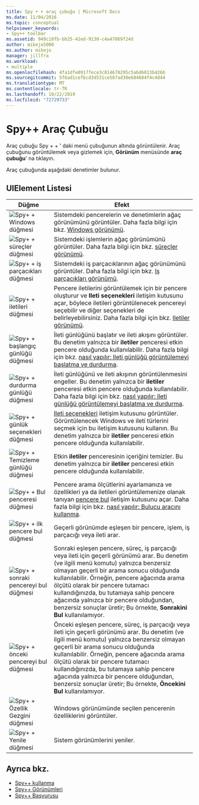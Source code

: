 ```yaml
---
title: Spy + + araç çubuğu | Microsoft Docs
ms.date: 11/04/2016
ms.topic: conceptual
helpviewer_keywords:
- Spy++ toolbar
ms.assetid: 949c18fb-bb25-42ed-9130-c4a47869f24d
author: mikejo5000
ms.author: mikejo
manager: jillfra
ms.workload:
- multiple
ms.openlocfilehash: 4fa1dfe0917fece3c814678295c5abd6013b426b
ms.sourcegitcommit: 5f6ad1cefbcd3d531ce587ad30e684684f4c4d44
ms.translationtype: MT
ms.contentlocale: tr-TR
ms.lasthandoff: 10/22/2019
ms.locfileid: "72729733"
---
```

# <a name="spy-toolbar"></a>Spy++ Araç Çubuğu
Araç çubuğu Spy + + ' daki menü çubuğunun altında görüntülenir. Araç çubuğunu görüntülemek veya gizlemek için, **Görünüm** menüsünde **araç çubuğu**' na tıklayın.

 Araç çubuğunda aşağıdaki denetimler bulunur.

## <a name="uielement-list"></a>UIElement Listesi

|Düğme|Efekt|
|------------|------------|
|![Spy&#43; &#43; Windows düğmesi](../debugger/media/icon_spy--_windows.gif "Icon_Spy + + _Windows")|Sistemdeki pencerelerin ve denetimlerin ağaç görünümünü görüntüler. Daha fazla bilgi için bkz. [Windows görünümü](../debugger/windows-view.md).|
|![Spy&#43; &#43; süreçler düğmesi](../debugger/media/icon_spy--_processes.gif "Icon_Spy + + _Süreçler")|Sistemdeki işlemlerin ağaç görünümünü görüntüler. Daha fazla bilgi için bkz. [süreçler görünümü](../debugger/processes-view.md).|
|![Spy&#43; &#43; iş parçacıkları düğmesi](../debugger/media/icon_spy--_threads.gif "Icon_Spy + + _Iş parçacıkları")|Sistemdeki iş parçacıklarının ağaç görünümünü görüntüler. Daha fazla bilgi için bkz. [Iş parçacıkları görünümü](../debugger/threads-view.md).|
|![Spy&#43; &#43; iletileri düğmesi](../debugger/media/icon_spy--_messages.gif "Icon_Spy + + _Iletileri")|Pencere iletilerini görüntülemek için bir pencere oluşturur ve **Ileti seçenekleri** iletişim kutusunu açar, böylece iletileri görüntülenecek pencereyi seçebilir ve diğer seçenekleri de belirleyebilirsiniz. Daha fazla bilgi için bkz. [Iletiler görünümü](../debugger/messages-view.md).|
|![Spy&#43; &#43; başlangıç günlüğü düğmesi](../debugger/media/icon_spy--_startlog.gif "Icon_Spy + + _Başlangıçgünlüğü")|İleti günlüğünü başlatır ve ileti akışını görüntüler. Bu denetim yalnızca bir **iletiler** penceresi etkin pencere olduğunda kullanılabilir. Daha fazla bilgi için bkz. [nasıl yapılır: Ileti günlüğü görüntülemeyi başlatma ve durdurma](../debugger/how-to-start-and-stop-the-message-log-display.md).|
|![Spy&#43; &#43; durdurma günlüğü düğmesi](../debugger/media/icon_spy--_stoplog.gif "Icon_Spy + + _StopLog")|İleti günlüğünü ve ileti akışının görüntülenmesini engeller. Bu denetim yalnızca bir **iletiler** penceresi etkin pencere olduğunda kullanılabilir. Daha fazla bilgi için bkz. [nasıl yapılır: Ileti günlüğü görüntülemeyi başlatma ve durdurma](../debugger/how-to-start-and-stop-the-message-log-display.md).|
|![Spy&#43; &#43; günlük seçenekleri düğmesi](../debugger/media/icon_spy--_logoptions.gif "Icon_Spy + + _LogOptions")|[Ileti seçenekleri](../debugger/message-options-dialog-box.md) iletişim kutusunu görüntüler. Görüntülenecek Windows ve ileti türlerini seçmek için bu iletişim kutusunu kullanın. Bu denetim yalnızca bir **iletiler** penceresi etkin pencere olduğunda kullanılabilir.|
|![Spy&#43; &#43; Temizleme günlüğü düğmesi](../debugger/media/spy--_clearlog.gif "Spy + + _ClearLog")|Etkin **iletiler** penceresinin içeriğini temizler. Bu denetim yalnızca bir **iletiler** penceresi etkin pencere olduğunda kullanılabilir.|
|![Spy&#43; &#43; Bul penceresi düğmesi](../debugger/media/icon_spy--_findwindow.gif "Icon_Spy + + _FindWindow")|Pencere arama ölçütlerini ayarlamanıza ve özellikleri ya da iletileri görüntülemenize olanak tanıyan [pencere bul](../debugger/find-window-dialog-box.md) iletişim kutusunu açar. Daha fazla bilgi için bkz. [nasıl yapılır: Bulucu aracını kullanma](../debugger/how-to-use-the-finder-tool.md).|
|![Spy&#43; &#43; ilk pencere bul düğmesi](../debugger/media/icon_spy--_window.gif "Icon_Spy + + _Window")|Geçerli görünümde eşleşen bir pencere, işlem, iş parçacığı veya ileti arar.|
|![Spy&#43; &#43; sonraki pencereyi bul düğmesi](../debugger/media/icon_spy--_nextwindow.gif "Icon_Spy + + _NextWindow")|Sonraki eşleşen pencere, süreç, iş parçacığı veya ileti için geçerli görünümü arar. Bu denetim (ve ilgili menü komutu) yalnızca benzersiz olmayan geçerli bir arama sonucu olduğunda kullanılabilir. Örneğin, pencere ağacında arama ölçütü olarak bir pencere tutamacı kullandığınızda, bu tutamaya sahip pencere ağacında yalnızca bir pencere olduğundan, benzersiz sonuçlar üretir; Bu örnekte, **Sonrakini Bul** kullanılamıyor.|
|![Spy&#43; &#43; önceki pencereyi bul düğmesi](../debugger/media/icon_spy--_prevwindow.gif "Icon_Spy + + _PrevWindow")|Önceki eşleşen pencere, süreç, iş parçacığı veya ileti için geçerli görünümü arar. Bu denetim (ve ilgili menü komutu) yalnızca benzersiz olmayan geçerli bir arama sonucu olduğunda kullanılabilir. Örneğin, pencere ağacında arama ölçütü olarak bir pencere tutamacı kullandığınızda, bu tutamaya sahip pencere ağacında yalnızca bir pencere olduğundan, benzersiz sonuçlar üretir; Bu örnekte, **Öncekini Bul** kullanılamıyor.|
|![Spy&#43; &#43; Özellik Gezgini düğmesi](../debugger/media/icon_spy--_propexp.gif "Icon_Spy + + _PropExp")|Windows görünümünde seçilen pencerenin özelliklerini görüntüler.|
|![Spy&#43; &#43; Yenile düğmesi](../debugger/media/icon_spy--_refresh.gif "Icon_Spy + + _Yenile")|Sistem görünümlerini yeniler.|

## <a name="see-also"></a>Ayrıca bkz.
- [Spy++ kullanma](../debugger/using-spy-increment.md)
- [Spy++ Görünümleri](../debugger/spy-increment-views.md)
- [Spy++ Başvurusu](../debugger/spy-increment-reference.md)